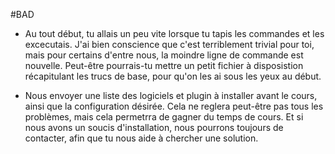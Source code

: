 #BAD

* Au tout début, tu allais un peu vite lorsque tu tapis les commandes et les excecutais. J'ai bien conscience que c'est terriblement trivial pour toi, mais pour certains d'entre nous, la moindre ligne de commande est nouvelle. Peut-être pourrais-tu mettre un petit fichier à disposistion récapitulant les trucs de base, pour qu'on les ai sous les yeux au début. 

* Nous envoyer une liste des logiciels et plugin à installer avant le cours, ainsi que la configuration désirée. Cela ne reglera peut-être pas tous les problèmes, mais cela permetrra de gagner du temps de cours. Et si nous avons un soucis d'installation, nous pourrons toujours de contacter, afin que tu nous aide à chercher une solution. 

